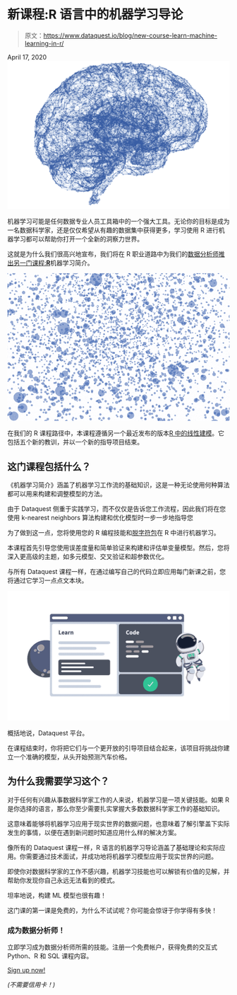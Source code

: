 # 新课程:R 语言中的机器学习导论

> 原文：<https://www.dataquest.io/blog/new-course-learn-machine-learning-in-r/>

April 17, 2020![learn-machine-learning-in-r](img/6f587e21b888ba8a109bc5078a91f1f5.png)

机器学习可能是任何数据专业人员工具箱中的一个强大工具。无论你的目标是成为一名数据科学家，还是仅仅希望从有趣的数据集中获得更多，学习使用 R 进行机器学习都可以帮助你打开一个全新的洞察力世界。

这就是为什么我们很高兴地宣布，我们将在 R 职业道路中为我们的[数据分析师推出另一门课程:](https://www.dataquest.io/path/data-analyst-r/)[**R**](https://www.dataquest.io/course/introduction-to-machine-learning-in-r/)机器学习简介。

![intro to machine learning in R](img/e20be014cc02b9ac0070fab84706ccb2.png "intro to ml")

在我们的 R 课程路径中，本课程遵循另一个最近发布的版本[R 中的线性建模](https://www.dataquest.io/course/linear-modeling-r/)。它包括五个新的教训，并以一个新的指导项目结束。

## 这门课程包括什么？

《机器学习简介》涵盖了机器学习工作流的基础知识，这是一种无论使用何种算法都可以用来构建和调整模型的方法。

由于 Dataquest 侧重于实践学习，而不仅仅是告诉您工作流程，因此我们将在您使用 k-nearest neighbors 算法构建和优化模型时一步一步地指导您

为了做到这一点，您将使用您的 R 编程技能和[脱字符包](https://topepo.github.io/caret/index.html)在 R 中进行机器学习。

本课程首先引导您使用误差度量和简单验证来构建和评估单变量模型。然后，您将深入更高级的主题，如多元模型、交叉验证和超参数优化。

与所有 Dataquest 课程一样，在通过编写自己的代码立即应用每门新课之前，您将通过它学习一点点文本块。

![dataquest-active-curriculum](img/208c29ec1781c49abbb0ea5dd1b90a79.png "dataquest-active-curriculum")

概括地说，Dataquest 平台。

在课程结束时，你将把它们与一个更开放的引导项目结合起来，该项目将挑战你建立一个准确的模型，从头开始预测汽车价格。

## 为什么我需要学习这个？

对于任何有兴趣从事数据科学家工作的人来说，机器学习是一项关键技能。如果 R 是你选择的语言，那么你至少需要扎实掌握大多数数据科学家工作的基础知识。

这意味着能够将机器学习应用于现实世界的数据问题，也意味着了解引擎盖下实际发生的事情，以便在遇到新问题时知道应用什么样的解决方案。

像所有的 Dataquest 课程一样，R 语言的机器学习导论涵盖了基础理论和实际应用。你需要通过技术面试，并成功地将机器学习模型应用于现实世界的问题。

即使你对数据科学家的工作不感兴趣，机器学习技能也可以解锁有价值的见解，并帮助你发现你自己永远无法看到的模式。

坦率地说，构建 ML 模型也很有趣！

这门课的第一课是免费的，为什么不试试呢？你可能会惊讶于你学得有多快！

### 成为数据分析师！

立即学习成为数据分析师所需的技能。注册一个免费帐户，获得免费的交互式 Python、R 和 SQL 课程内容。

[Sign up now!](https://app.dataquest.io/signup)

*(不需要信用卡！)*